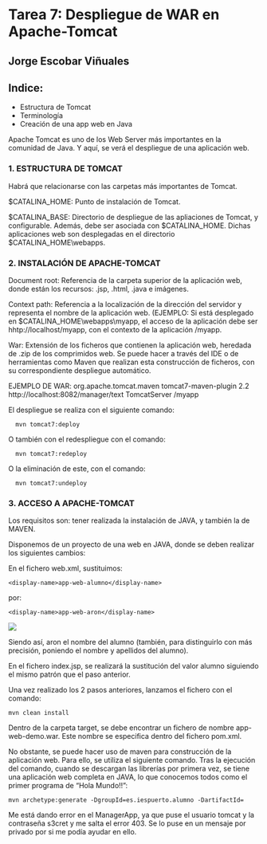 # Tarea 7: Despliegue de WAR en Apache-Tomcat

  ## Jorge Escobar Viñuales

  ## Indice:
 - Estructura de Tomcat
 - Terminología
 - Creación de una app web en Java

Apache Tomcat es uno de los Web Server más importantes en la comunidad de Java. Y aquí, se verá el despliegue de una aplicación web.

 ### 1. ESTRUCTURA DE TOMCAT

Habrá que relacionarse con las carpetas más importantes de Tomcat.

$CATALINA_HOME: Punto de instalación de Tomcat.

$CATALINA_BASE: Directorio de despliegue de las apliaciones de Tomcat, y configurable. Además, debe ser asociada con $CATALINA_HOME. Dichas aplicaciones web son desplegadas en el directorio $CATALINA_HOME\webapps.

  ### 2. INSTALACIÓN DE APACHE-TOMCAT

Document root: Referencia de la carpeta superior de la aplicación web, donde están los recursos: .jsp, .html, .java e imágenes.

Context path: Referencia a la localización de la dirección del servidor y representa el nombre de la aplicación web. (EJEMPLO: Si está desplegado en $CATALINA_HOME\webapps\myapp, el acceso de la aplicación debe ser hhtp://localhost/myapp, con el contexto de la aplicación /myapp.

War: Extensión de los ficheros que contienen la aplicación web, heredada de .zip de los comprimidos web. Se puede hacer a través del IDE o de herramientas como Maven que realizan esta construcción de ficheros, con su correspondiente despliegue automático.

EJEMPLO DE WAR:
    <plugin>
      <groupId>org.apache.tomcat.maven</groupId>
      <artifactId>tomcat7-maven-plugin</artifactId>
      <version>2.2</version>
      <configuration>
          <url>http://localhost:8082/manager/text</url>
          <server>TomcatServer</server>
          <path>/myapp</path>
          </configuration>
    </plugin>

El despliegue se realiza con el siguiente comando:

      mvn tomcat7:deploy

O también con el redespliegue con el comando:

      mvn tomcat7:redeploy

  O la eliminación de este, con el comando:

      mvn tomcat7:undeploy

  ### 3. ACCESO A APACHE-TOMCAT

Los requisitos son: tener realizada la instalación de JAVA, y también la de MAVEN.

Disponemos de un proyecto de una web en JAVA, donde se deben realizar los siguientes cambios:

En el fichero web.xml, sustituimos:

    <display-name>app-web-alumno</display-name>

por:

    <display-name>app-web-aron</display-name>
    
![](https://github.com/Jorgeev27/GIT/blob/main/img/Tarea%206%20-%20Instalaci%C3%B3n%20de%20Apache-Tomcat%20en%20Linux/Apache%20Tomcat%201.png)

Siendo así, aron el nombre del alumno (también, para distinguirlo con más precisión, poniendo el nombre y apellidos del alumno).

En el fichero index.jsp, se realizará la sustitución del valor alumno siguiendo el mismo patrón que el paso anterior.

Una vez realizado los 2 pasos anteriores, lanzamos el fichero con el comando:

    mvn clean install

Dentro de la carpeta target, se debe encontrar un fichero de nombre app-web-demo.war. Este nombre se especifica dentro del fichero pom.xml.

No obstante, se puede hacer uso de maven para construcción de la aplicación web. Para ello, se utiliza el siguiente comando. Tras la ejecución del comando, cuando se descargan las librerías por primera vez, se tiene una aplicación web completa en JAVA, lo que conocemos todos como el primer programa de “Hola Mundo!!”:

    mvn archetype:generate -DgroupId=es.iespuerto.alumno -DartifactId=

Me está dando error en el ManagerApp, ya que puse el usuario tomcat y la contraseña s3cret y me salta el error 403. Se lo puse en un mensaje por privado por si me podía ayudar en ello.
